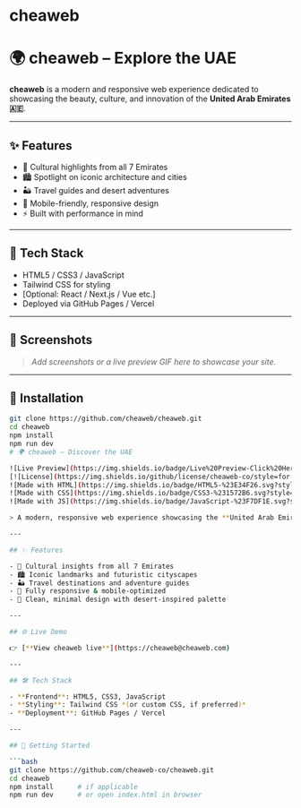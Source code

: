 # cheaweb
# 🌍 cheaweb – Explore the UAE

**cheaweb** is a modern and responsive web experience dedicated to showcasing the beauty, culture, and innovation of the **United Arab Emirates 🇦🇪**.

---

## ✨ Features

- 🕌 Cultural highlights from all 7 Emirates
- 🏙️ Spotlight on iconic architecture and cities
- 🏜️ Travel guides and desert adventures
- 📱 Mobile-friendly, responsive design
- ⚡ Built with performance in mind

---

## 🚀 Tech Stack

- HTML5 / CSS3 / JavaScript
- Tailwind CSS for styling
- [Optional: React / Next.js / Vue etc.]
- Deployed via GitHub Pages / Vercel

---

## 📸 Screenshots

> _Add screenshots or a live preview GIF here to showcase your site._

---

## 🔧 Installation

```bash
git clone https://github.com/cheaweb/cheaweb.git
cd cheaweb
npm install
npm run dev
# 🌍 cheaweb – Discover the UAE

![Live Preview](https://img.shields.io/badge/Live%20Preview-Click%20Here-brightgreen?style=for-the-badge&logo=vercel&link=https://yourdomain.com)
[![License](https://img.shields.io/github/license/cheaweb-co/style=for-the-badge)](LICENSE)
![Made with HTML](https://img.shields.io/badge/HTML5-%23E34F26.svg?style=for-the-badge&logo=html5&logoColor=white)
![Made with CSS](https://img.shields.io/badge/CSS3-%231572B6.svg?style=for-the-badge&logo=css3&logoColor=white)
![Made with JS](https://img.shields.io/badge/JavaScript-%23F7DF1E.svg?style=for-the-badge&logo=javascript&logoColor=black)

> A modern, responsive web experience showcasing the **United Arab Emirates** — from its iconic architecture to cultural roots. Built with love and elegance.

---

## ✨ Features

- 🕌 Cultural insights from all 7 Emirates  
- 🏙️ Iconic landmarks and futuristic cityscapes  
- 🏜️ Travel destinations and adventure guides  
- 📱 Fully responsive & mobile-optimized  
- 🌙 Clean, minimal design with desert-inspired palette

---

## 🌐 Live Demo

👉 [**View cheaweb live**](https://cheaweb@cheaweb.com)

---

## 🛠️ Tech Stack

- **Frontend**: HTML5, CSS3, JavaScript  
- **Styling**: Tailwind CSS *(or custom CSS, if preferred)*  
- **Deployment**: GitHub Pages / Vercel

---

## 🚀 Getting Started

```bash
git clone https://github.com/cheaweb-co/cheaweb.git
cd cheaweb
npm install      # if applicable
npm run dev      # or open index.html in browser
